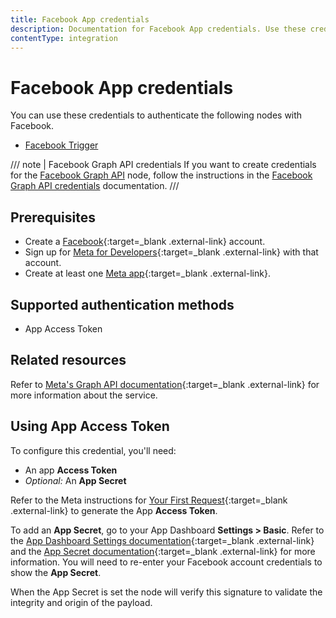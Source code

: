```yaml
---
title: Facebook App credentials
description: Documentation for Facebook App credentials. Use these credentials to authenticate Facebook App in n8n, a workflow automation platform.
contentType: integration
---
```


# Facebook App credentials

You can use these credentials to authenticate the following nodes with Facebook.

- [Facebook Trigger](/integrations/builtin/trigger-nodes/n8n-nodes-base.facebooktrigger/)

/// note | Facebook Graph API credentials
If you want to create credentials for the [Facebook Graph API](/integrations/builtin/app-nodes/n8n-nodes-base.facebookgraphapi/) node, follow the instructions in the [Facebook Graph API credentials](/integrations/builtin/credentials/facebookgraph/) documentation.
///

## Prerequisites

- Create a [Facebook](https://www.facebook.com/){:target=_blank .external-link} account.
- Sign up for [Meta for Developers](https://developers.facebook.com/){:target=_blank .external-link} with that account.
- Create at least one [Meta app](https://developers.facebook.com/docs/development/create-an-app){:target=_blank .external-link}.

## Supported authentication methods

- App Access Token

## Related resources

Refer to [Meta's Graph API documentation](https://developers.facebook.com/docs/graph-api/overview){:target=_blank .external-link} for more information about the service.

## Using App Access Token

To configure this credential, you'll need:

- An app **Access Token**
- _Optional:_ An **App Secret**

Refer to the Meta instructions for [Your First Request](https://developers.facebook.com/docs/graph-api/get-started#get-started){:target=_blank .external-link} to generate the App **Access Token**.

To add an **App Secret**, go to your App Dashboard **Settings > Basic**. Refer to the [App Dashboard Settings documentation](https://developers.facebook.com/docs/development/create-an-app/app-dashboard#settings){:target=_blank .external-link} and the [App Secret documentation](https://developers.facebook.com/docs/facebook-login/security#appsecret){:target=_blank .external-link} for more information. You will need to re-enter your Facebook account credentials to show the **App Secret**.

When the App Secret is set the node will verify this signature to validate the integrity and origin of the payload.